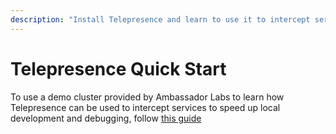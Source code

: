 ```yaml
---
description: "Install Telepresence and learn to use it to intercept services running in your Kubernetes cluster, speeding up local development and debugging."
---
```


# Telepresence Quick Start

To use a demo cluster provided by Ambassador Labs to learn how Telepresence can be used to intercept services to speed up local development and debugging, follow [this guide](https://www.getambassador.io/docs/telepresence/latest/quick-start/demo-node/)
